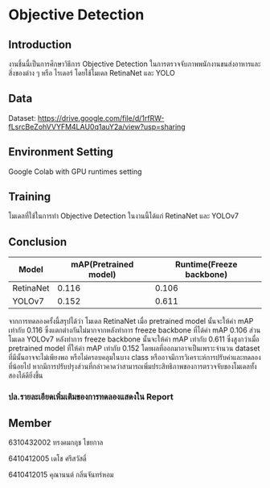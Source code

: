 # Objective Detection

## Introduction

งานชิ้นนี้เป็นการศึกษาวิธีการ Objective Detection ในการตรวจจับภาพพนักงานขนส่งอาหารและสิ่งของต่าง ๆ หรือ ไรเดอร์ โดยใช้โมเดล RetinaNet และ YOLO

## Data
Dataset: https://drive.google.com/file/d/1rfRW-fLsrcBeZohVVYFM4LAU0q1auY2a/view?usp=sharing

## Environment Setting
Google Colab with GPU runtimes setting

## Training
โมเดลที่ใช้ในการทำ Objective Detection ในงานนี้ได้แก่ RetinaNet และ YOLOv7

## Conclusion

| Model  |  mAP(Pretrained model) | Runtime(Freeze backbone) |
| ----  |  ---- | ---- |
| RetinaNet     |     0.116 | 0.106 |
| YOLOv7     |     0.152 | 0.611  |

จากการทดลองครั้งนี้สรุปได้ว่า โมเดล RetinaNet เมื่อ pretrained model นั้นจะให้ค่า mAP เท่ากับ 0.116 ซึ่งแตกต่างกันไม่มากจากหลังทำการ freeze backbone ที่ได้ค่า mAP 0.106 ส่วนโมเดล YOLOv7 หลังทำการ freeze backbone นั้นจะให้ค่า mAP เท่ากับ 0.611 ซึ่งสูงกว่าเมื่อ pretrained model ที่ให้ค่า mAP เท่ากับ 0.152 โดยผลที่ออกมาอาจเป็นเพราะจำนวน dataset ที่มีนั้นอาจจะไม่เพียงพอ หรือไม่ครอบคลุมในบาง class หรืออาจมีการวิเคราะห์การปรับค่าและทดลองที่น้อยไป หากมีการปรับปรุงส่วนที่กล่าวคาดว่าสามารถเพิ่มประสิทธิภาพของการตรวจจับของโมเดลทั้งสองได้ดียิ่งขึ้น

### ปล.รายละเอียดเพิ่มเติมของการทดลองแสดงใน Report

## Member
6310432002 ทรงคมกฤช ไชยกาล

6410412005 เดโช ศรีสวัสดิ์

6410412015 คุณานนต์ กลิ่นจันทร์หอม
